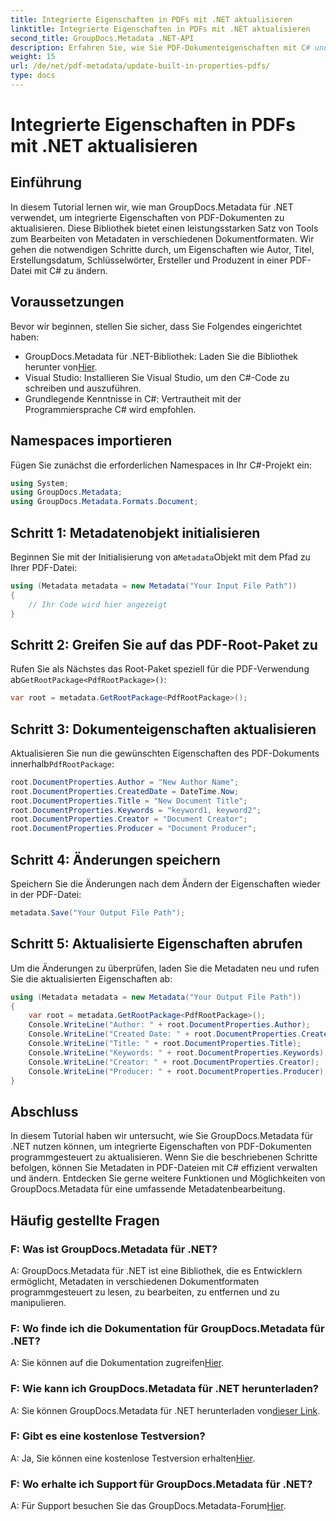```yaml
---
title: Integrierte Eigenschaften in PDFs mit .NET aktualisieren
linktitle: Integrierte Eigenschaften in PDFs mit .NET aktualisieren
second_title: GroupDocs.Metadata .NET-API
description: Erfahren Sie, wie Sie PDF-Dokumenteigenschaften mit C# und GroupDocs.Metadata für .NET aktualisieren. Ändern Sie Autor, Titel, Schlüsselwörter und mehr programmgesteuert.
weight: 15
url: /de/net/pdf-metadata/update-built-in-properties-pdfs/
type: docs
---
```

# Integrierte Eigenschaften in PDFs mit .NET aktualisieren

## Einführung
In diesem Tutorial lernen wir, wie man GroupDocs.Metadata für .NET verwendet, um integrierte Eigenschaften von PDF-Dokumenten zu aktualisieren. Diese Bibliothek bietet einen leistungsstarken Satz von Tools zum Bearbeiten von Metadaten in verschiedenen Dokumentformaten. Wir gehen die notwendigen Schritte durch, um Eigenschaften wie Autor, Titel, Erstellungsdatum, Schlüsselwörter, Ersteller und Produzent in einer PDF-Datei mit C# zu ändern.
## Voraussetzungen
Bevor wir beginnen, stellen Sie sicher, dass Sie Folgendes eingerichtet haben:
-  GroupDocs.Metadata für .NET-Bibliothek: Laden Sie die Bibliothek herunter von[Hier](https://releases.groupdocs.com/metadata/net/).
- Visual Studio: Installieren Sie Visual Studio, um den C#-Code zu schreiben und auszuführen.
- Grundlegende Kenntnisse in C#: Vertrautheit mit der Programmiersprache C# wird empfohlen.

## Namespaces importieren
Fügen Sie zunächst die erforderlichen Namespaces in Ihr C#-Projekt ein:
```csharp
using System;
using GroupDocs.Metadata;
using GroupDocs.Metadata.Formats.Document;
```
## Schritt 1: Metadatenobjekt initialisieren
 Beginnen Sie mit der Initialisierung von a`Metadata`Objekt mit dem Pfad zu Ihrer PDF-Datei:
```csharp
using (Metadata metadata = new Metadata("Your Input File Path"))
{
    // Ihr Code wird hier angezeigt
}
```
## Schritt 2: Greifen Sie auf das PDF-Root-Paket zu
 Rufen Sie als Nächstes das Root-Paket speziell für die PDF-Verwendung ab`GetRootPackage<PdfRootPackage>()`:
```csharp
var root = metadata.GetRootPackage<PdfRootPackage>();
```
## Schritt 3: Dokumenteigenschaften aktualisieren
 Aktualisieren Sie nun die gewünschten Eigenschaften des PDF-Dokuments innerhalb`PdfRootPackage`:
```csharp
root.DocumentProperties.Author = "New Author Name";
root.DocumentProperties.CreatedDate = DateTime.Now;
root.DocumentProperties.Title = "New Document Title";
root.DocumentProperties.Keywords = "keyword1, keyword2";
root.DocumentProperties.Creator = "Document Creator";
root.DocumentProperties.Producer = "Document Producer";
```
## Schritt 4: Änderungen speichern
Speichern Sie die Änderungen nach dem Ändern der Eigenschaften wieder in der PDF-Datei:
```csharp
metadata.Save("Your Output File Path");
```
## Schritt 5: Aktualisierte Eigenschaften abrufen
Um die Änderungen zu überprüfen, laden Sie die Metadaten neu und rufen Sie die aktualisierten Eigenschaften ab:
```csharp
using (Metadata metadata = new Metadata("Your Output File Path"))
{
    var root = metadata.GetRootPackage<PdfRootPackage>();
    Console.WriteLine("Author: " + root.DocumentProperties.Author);
    Console.WriteLine("Created Date: " + root.DocumentProperties.CreatedDate);
    Console.WriteLine("Title: " + root.DocumentProperties.Title);
    Console.WriteLine("Keywords: " + root.DocumentProperties.Keywords);
    Console.WriteLine("Creator: " + root.DocumentProperties.Creator);
    Console.WriteLine("Producer: " + root.DocumentProperties.Producer);
}
```

## Abschluss
In diesem Tutorial haben wir untersucht, wie Sie GroupDocs.Metadata für .NET nutzen können, um integrierte Eigenschaften von PDF-Dokumenten programmgesteuert zu aktualisieren. Wenn Sie die beschriebenen Schritte befolgen, können Sie Metadaten in PDF-Dateien mit C# effizient verwalten und ändern. Entdecken Sie gerne weitere Funktionen und Möglichkeiten von GroupDocs.Metadata für eine umfassende Metadatenbearbeitung.

## Häufig gestellte Fragen
### F: Was ist GroupDocs.Metadata für .NET?
A: GroupDocs.Metadata für .NET ist eine Bibliothek, die es Entwicklern ermöglicht, Metadaten in verschiedenen Dokumentformaten programmgesteuert zu lesen, zu bearbeiten, zu entfernen und zu manipulieren.
### F: Wo finde ich die Dokumentation für GroupDocs.Metadata für .NET?
 A: Sie können auf die Dokumentation zugreifen[Hier](https://tutorials.groupdocs.com/metadata/net/).
### F: Wie kann ich GroupDocs.Metadata für .NET herunterladen?
 A: Sie können GroupDocs.Metadata für .NET herunterladen von[dieser Link](https://releases.groupdocs.com/metadata/net/).
### F: Gibt es eine kostenlose Testversion?
 A: Ja, Sie können eine kostenlose Testversion erhalten[Hier](https://releases.groupdocs.com/).
### F: Wo erhalte ich Support für GroupDocs.Metadata für .NET?
 A: Für Support besuchen Sie das GroupDocs.Metadata-Forum[Hier](https://forum.groupdocs.com/c/metadata/14).